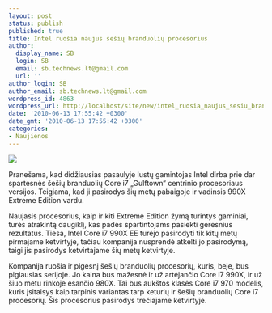 ```yaml
---
layout: post
status: publish
published: true
title: Intel ruošia naujus šešių branduolių procesorius
author:
  display_name: SB
  login: SB
  email: sb.technews.lt@gmail.com
  url: ''
author_login: SB
author_email: sb.technews.lt@gmail.com
wordpress_id: 4863
wordpress_url: http://localhost/site/new/intel_ruosia_naujus_sesiu_branduoliu_procesorius/
date: '2010-06-13 17:55:42 +0300'
date_gmt: '2010-06-13 17:55:42 +0300'
categories:
- Naujienos
---
```

<div class="imgright"><img src="http://t1.gstatic.com/images?q=tbn:s8IhywNKkeEBoM:http://diginewsdigest.com/en/images/stories/diginews/04.01.10/Intel-core-i7-logo.jpg"  /></div>
<p>Pranešama, kad didžiausias pasaulyje lustų gamintojas Intel dirba prie dar spartesnės šešių branduolių Core i7 „Gulftown“ centrinio procesoriaus versijos. Teigiama, kad ji pasirodys šių metų pabaigoje ir vadinsis 990X Extreme Edition vardu.</p>
<p>Naujasis procesorius, kaip ir kiti Extreme Edition žymą turintys gaminiai, turės atrakintą daugiklį, kas padės spartintojams pasiekti geresnius rezultatus. Tiesa, Intel Core i7 990X EE turėjo pasirodyti tik kitų metų pirmajame ketvirtyje, tačiau kompanija nusprendė atkelti jo pasirodymą, taigi jis pasirodys ketvirtajame šių metų ketvirtyje.</p>
<p>Kompanija ruošia ir pigesnį šešių branduolių procesorių, kuris, beje, bus pigiausias serijoje. Jo kaina bus mažesnė ir už artėjančio Core i7 990X, ir už šiuo metu rinkoje esančio 980X. Tai bus aukštos klasės Core i7 970 modelis, kuris įsitaisys kaip tarpinis variantas tarp keturių ir šešių branduolių Core i7 procesorių. Šis procesorius pasirodys trečiajame ketvirtyje.<br /></p>
